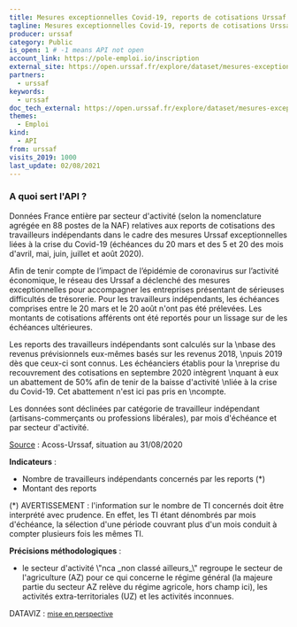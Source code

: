 ```yaml
---
title: Mesures exceptionnelles Covid-19, reports de cotisations Urssaf (TI), France entière x secteur NA88
tagline: Mesures exceptionnelles Covid-19, reports de cotisations Urssaf (TI), France entière x secteur NA88
producer: urssaf
category: Public
is_open: 1 # -1 means API not open
account_link: https://pole-emploi.io/inscription
external_site: https://open.urssaf.fr/explore/dataset/mesures-exceptionnelles-covid-19-reports-ti-france-entiere/api/
partners:
  - urssaf
keywords:
  - urssaf
doc_tech_external: https://open.urssaf.fr/explore/dataset/mesures-exceptionnelles-covid-19-reports-ti-france-entiere/api/
themes:
  - Emploi
kind:
  - API
from: urssaf
visits_2019: 1000
last_update: 02/08/2021
---
```


### A quoi sert l'API ?

<p>Données France entière par secteur d'activité (selon la nomenclature agrégée en 88 postes de la NAF) relatives aux reports de cotisations des travailleurs indépendants dans le cadre des mesures Urssaf exceptionnelles liées à la crise du Covid-19 (échéances du 20 mars et des 5 et 20 des mois d'avril, mai, juin, juillet et août 2020). </p><p>Afin de tenir compte de l’impact de l’épidémie de coronavirus sur l’activité économique, le réseau des Urssaf a déclenché des mesures exceptionnelles pour accompagner les entreprises présentant de sérieuses difficultés de trésorerie. Pour les travailleurs indépendants, les échéances comprises entre le 20 mars et le 20 août n'ont pas été prélevées. Les montants de cotisations afférents ont été reportés pour un lissage sur de les échéances ultérieures.</p><p>Les reports des travailleurs indépendants sont calculés sur la \nbase des revenus prévisionnels eux-mêmes basés sur les revenus 2018, \npuis 2019 dès que ceux-ci sont connus. Les échéanciers établis pour la \nreprise du recouvrement des cotisations en septembre 2020 intègrent \nquant à eux un abattement de 50% afin de tenir de la baisse d'activité \nliée à la crise du Covid-19. Cet abattement n'est ici pas pris en \ncompte.</p><p>Les données sont déclinées par catégorie de travailleur indépendant (artisans-commerçants ou professions libérales), par mois d'échéance et par secteur d'activité<span>.</span></p><p><u>Source</u> : Acoss-Urssaf, situation au 31/08/2020</p><p><b><span>Indicateurs</span></b> :</p><ul><li><span>Nombre de travailleurs indépendants concernés par les reports (*)</span><br/></li><li>Montant des reports</li></ul><p>(*) AVERTISSEMENT : l'information sur le nombre de TI concernés doit être interprété avec prudence. En effet, les TI étant dénombrés par mois d'échéance, <span>la sélection d'une période couvrant plus d'un mois conduit à compter plusieurs fois les mêmes TI.</span><span> </span></p><p><b><span>Précisions méthodologiques</span></b> :</p><ul><li><span>le secteur d'activité \"nca _non classé ailleurs_\" regroupe le secteur de l'agriculture (AZ) pour ce qui concerne le régime général (la majeure partie du secteur AZ relève du régime agricole, hors champ ici), les activités extra-territoriales (UZ) et les activités inconnues. </span></li></ul><p><span>DATAVIZ</span><span> : </span><a href=\"https://acoss.opendatasoft.com/explore/dataset/mesures-exceptionnelles-covid-19-reports-ti-france-entiere/dataviz/\" style='background-color: rgb(255, 255, 255); font-family: -apple-system, BlinkMacSystemFont, \"Segoe UI\", Roboto, Helvetica, Arial, sans-serif; font-size: 12.495px; font-weight: 400;'>mise en perspective</a><span><br/></span></p>
